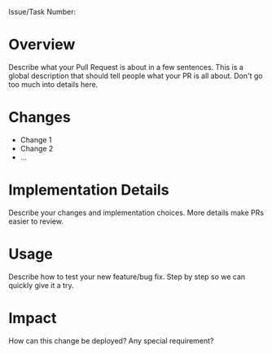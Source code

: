 Issue/Task Number:

# Overview

Describe what your Pull Request is about in a few sentences. This is a global description that should tell people what your PR is all about. Don't go too much into details here.

# Changes

- Change 1
- Change 2
- ...

# Implementation Details

Describe your changes and implementation choices. More details make PRs easier to review.

# Usage

Describe how to test your new feature/bug fix. Step by step so we can quickly give it a try.

# Impact

How can this change be deployed? Any special requirement?